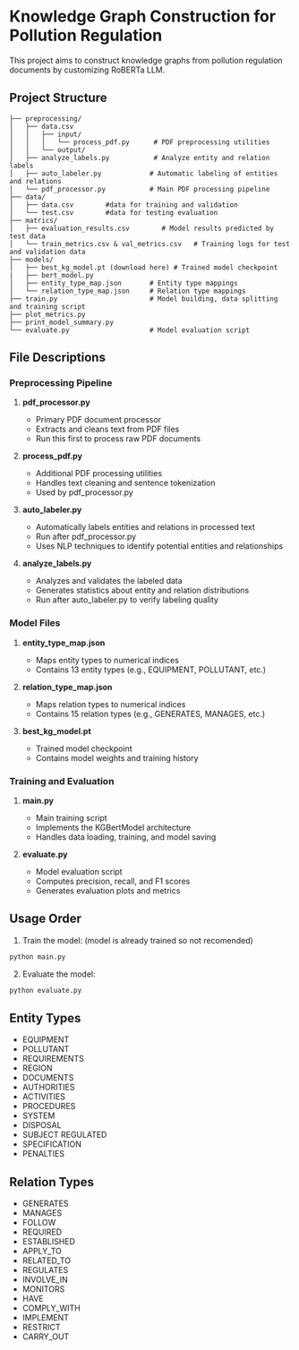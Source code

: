 # Knowledge Graph Construction for Pollution Regulation

This project aims to construct knowledge graphs from pollution regulation documents by customizing RoBERTa LLM.

## Project Structure

```
├── preprocessing/
│   ├── data.csv
│   │   ├── input/
│   │   │   └── process_pdf.py      # PDF preprocessing utilities
│   │   └── output/
│   ├── analyze_labels.py           # Analyze entity and relation labels
│   ├── auto_labeler.py            # Automatic labeling of entities and relations
│   └── pdf_processor.py           # Main PDF processing pipeline
├── data/
│   ├── data.csv        #data for training and validation
│   └── test.csv        #data for testing evaluation
├── matrics/
│   ├── evaluation_results.csv        # Model results predicted by test data
│   └── train_metrics.csv & val_metrics.csv   # Training logs for test and validation data
├── models/
│   ├── best_kg_model.pt (download here) # Trained model checkpoint
|   ├── bert_model.py
│   ├── entity_type_map.json       # Entity type mappings
│   └── relation_type_map.json     # Relation type mappings
├── train.py                       # Model building, data splitting and training script
├── plot_metrics.py                    
├── print_model_summary.py  
└── evaluate.py                    # Model evaluation script
```

## File Descriptions

### Preprocessing Pipeline
1. **pdf_processor.py**
   - Primary PDF document processor
   - Extracts and cleans text from PDF files
   - Run this first to process raw PDF documents

2. **process_pdf.py**
   - Additional PDF processing utilities
   - Handles text cleaning and sentence tokenization
   - Used by pdf_processor.py

3. **auto_labeler.py**
   - Automatically labels entities and relations in processed text
   - Run after pdf_processor.py
   - Uses NLP techniques to identify potential entities and relationships

4. **analyze_labels.py**
   - Analyzes and validates the labeled data
   - Generates statistics about entity and relation distributions
   - Run after auto_labeler.py to verify labeling quality

### Model Files
1. **entity_type_map.json**
   - Maps entity types to numerical indices
   - Contains 13 entity types (e.g., EQUIPMENT, POLLUTANT, etc.)

2. **relation_type_map.json**
   - Maps relation types to numerical indices
   - Contains 15 relation types (e.g., GENERATES, MANAGES, etc.)

3. **best_kg_model.pt**
   - Trained model checkpoint
   - Contains model weights and training history

### Training and Evaluation
1. **main.py**
   - Main training script
   - Implements the KGBertModel architecture
   - Handles data loading, training, and model saving

2. **evaluate.py**
   - Model evaluation script
   - Computes precision, recall, and F1 scores
   - Generates evaluation plots and metrics

## Usage Order

1. Train the model: (model is already trained so not recomended)
```bash
python main.py
```

2. Evaluate the model:
```bash
python evaluate.py
```


## Entity Types
- EQUIPMENT
- POLLUTANT
- REQUIREMENTS
- REGION
- DOCUMENTS
- AUTHORITIES
- ACTIVITIES
- PROCEDURES
- SYSTEM
- DISPOSAL
- SUBJECT REGULATED
- SPECIFICATION
- PENALTIES

## Relation Types
- GENERATES
- MANAGES
- FOLLOW
- REQUIRED
- ESTABLISHED
- APPLY_TO
- RELATED_TO
- REGULATES
- INVOLVE_IN
- MONITORS
- HAVE
- COMPLY_WITH
- IMPLEMENT
- RESTRICT
- CARRY_OUT

